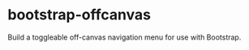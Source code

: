 bootstrap-offcanvas
===================

Build a toggleable off-canvas navigation menu for use with Bootstrap.
